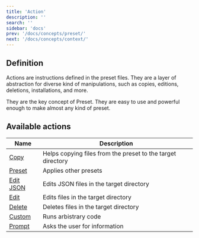 ```yaml
---
title: 'Action'
description: ''
search: ''
sidebar: 'docs'
prev: '/docs/concepts/preset/'
next: '/docs/concepts/context/'
---
```


## Definition

Actions are instructions defined in the preset files. They are a layer of abstraction for diverse kind of manipulations, such as copies, editions, deletions, installations, and more.

They are the key concept of Preset. They are easy to use and powerful enough to make almost any kind of preset.

## Available actions

| Name                                  | Description                                                 |
| ------------------------------------- | ----------------------------------------------------------- |
| [Copy](/docs/actions/copy/)           | Helps copying files from the preset to the target directory |
| [Preset](/docs/actions/preset1/)      | Applies other presets                                       |
| [Edit JSON](/docs/actions/edit-json/) | Edits JSON files in the target directory                    |
| [Edit](/docs/actions/edit/)           | Edits files in the target directory                         |
| [Delete](/docs/actions/delete/)       | Deletes files in the target directory                       |
| [Custom](/docs/actions/custom/)       | Runs arbistrary code                                        |
| [Prompt](/docs/actions/prompt/)       | Asks the user for information                               |
